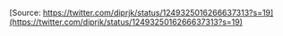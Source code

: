 [Source: https://twitter.com/diprjk/status/1249325016266637313?s=19](https://twitter.com/diprjk/status/1249325016266637313?s=19)